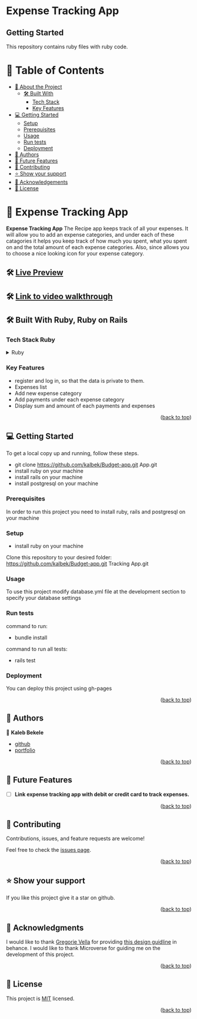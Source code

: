 # Expense Tracking App

## Getting Started

This repository contains ruby files with ruby code.

# 📗 Table of Contents

- [📖 About the Project](#about-project)
  - [🛠 Built With](#built-with)
    - [Tech Stack](#tech-stack)
    - [Key Features](#key-features)
- [💻 Getting Started](#getting-started)
  - [Setup](#setup)
  - [Prerequisites](#prerequisites)
  - [Usage](#usage)
  - [Run tests](#run-tests)
  - [Deployment](#triangular_flag_on_post-deployment)
- [👥 Authors](#authors)
- [🔭 Future Features](#future-features)
- [🤝 Contributing](#contributing)
- [⭐️ Show your support](#support)
- [🙏 Acknowledgements](#acknowledgements)
- [📝 License](#license)

# 📖 Expense Tracking App <a name="about-project"></a>

**Expense Tracking App** The Recipe app keeps track of all your expenses. It will allow you to add an expense categories, and under each of these catagories it helps you keep track of how much you spent, what you spent on and the total amount of each expense categories.  Also, since allows you to choose a nice looking icon for your expense category.

## 🛠 [Live Preview](https://budget-app-f5vg.onrender.com/)
## 🛠 [Link to video walkthrough](https://www.loom.com/share/397c7ccee387418c968ff7ba402031cc?sid=b05950e0-30ea-485f-b63c-82e47aab6a24)

## 🛠 Built With <a name="built-with">Ruby, Ruby on Rails</a>

### Tech Stack <a name="tech-stack">Ruby</a>

<details>
<summary>Ruby</summary>
  <ul>
    <li><a href="https://www.ruby-lang.org/en/">Ruby</a></li>
  </ul>
</details>

<!-- Features -->

### Key Features <a name="key-features"></a>

- register and log in, so that the data is private to them.
- Expenses list
- Add new expense category
- Add payments under each expense category
- Display sum and amount of each payments and expenses

<p align="right">(<a href="#readme-top">back to top</a>)</p>

<!-- GETTING STARTED -->

## 💻 Getting Started <a name="getting-started"></a>

To get a local copy up and running, follow these steps.

- git clone https://github.com/kalbek/Budget-app.git App.git
- install ruby on your machine
- install rails on your machine
- install postgresql on your machine
 

### Prerequisites

In order to run this project you need to install ruby, rails and postgresql on your machine

### Setup

- install ruby on your machine

Clone this repository to your desired folder: https://github.com/kalbek/Budget-app.git Tracking App.git
 

### Usage

To use this project modify database.yml file at the development section to specify your database settings

### Run tests
command to run:
- bundle install

command to run all tests:
 - rails test
 
### Deployment

You can deploy this project using gh-pages

<p align="right">(<a href="#readme-top">back to top</a>)</p>

## 👥 Authors <a name="authors"></a>

👤 **Kaleb Bekele**
- [github](https://github.com/kalbek)
- [portfolio](https://kalbek.github.io/Portfolio/)

<p align="right">(<a href="#readme-top">back to top</a>)</p>

<!-- FUTURE FEATURES -->

## 🔭 Future Features <a name="future-features"></a>

- [ ] **Link expense tracking app with debit or credit card to track expenses.**

<p align="right">(<a href="#readme-top">back to top</a>)</p>

<!-- CONTRIBUTING -->

## 🤝 Contributing <a name="contributing"></a>

Contributions, issues, and feature requests are welcome!

Feel free to check the [issues page](../../issues/).

<p align="right">(<a href="#readme-top">back to top</a>)</p>

<!-- SUPPORT -->

## ⭐️ Show your support <a name="support"></a>

If you like this project give it a star on github.

<p align="right">(<a href="#readme-top">back to top</a>)</p>

<!-- ACKNOWLEDGEMENTS -->

## 🙏 Acknowledgments <a name="acknowledgements"></a>

I would like to thank [Gregorie Vella](https://www.behance.net/gregoirevella) for providing [this design guidline](https://www.behance.net/gallery/19759151/Snapscan-iOs-design-and-branding?tracking_source=) in behance.
I would like to thank Microverse for guiding me on the development of this project.

<p align="right">(<a href="#readme-top">back to top</a>)</p>

<!-- LICENSE -->

## 📝 License <a name="license"></a>

This project is [MIT](./LICENSE.MD) licensed.

<p align="right">(<a href="#readme-top">back to top</a>)</p>
